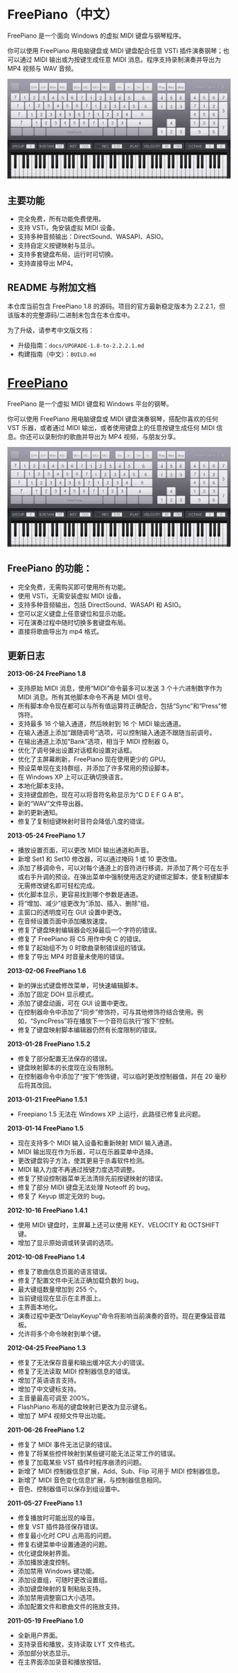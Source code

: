 FreePiano（中文）
=================

FreePiano 是一个面向 Windows 的虚拟 MIDI 键盘与钢琴程序。

你可以使用 FreePiano 用电脑键盘或 MIDI 键盘配合任意 VSTi 插件演奏钢琴；也可以通过 MIDI 输出或为按键生成任意 MIDI 消息。程序支持录制演奏并导出为 MP4 视频与 WAV 音频。

![ScreenShot](res/screenshot.jpg)

主要功能
--------

- 完全免费，所有功能免费使用。
- 支持 VSTi，免安装虚拟 MIDI 设备。
- 支持多种音频输出：DirectSound、WASAPI、ASIO。
- 支持自定义按键映射与显示。
- 支持多套键盘布局，运行时可切换。
- 支持直接导出 MP4。

README 与附加文档
-----------------
本仓库当前包含 FreePiano 1.8 的源码。项目的官方最新稳定版本为 2.2.2.1，但该版本的完整源码/二进制未包含在本仓库中。

为了升级，请参考中文版文档：

- 升级指南：`docs/UPGRADE-1.8-to-2.2.2.1.md`
- 构建指南（中文）：`BUILD.md`

# [FreePiano](http://freepiano.tiwb.com)

FreePiano 是一个虚拟 MIDI 键盘和 Windows 平台的钢琴。

你可以使用 FreePiano 用电脑键盘或 MIDI 键盘演奏钢琴，搭配你喜欢的任何 VST 乐器，或者通过 MIDI 输出，或者使用键盘上的任意按键生成任何 MIDI 信息。你还可以录制你的歌曲并导出为 MP4 视频，与朋友分享。

![ScreenShot](res/screenshot.jpg)

## FreePiano 的功能：

* 完全免费，无需购买即可使用所有功能。
* 使用 VSTi，无需安装虚拟 MIDI 设备。
* 支持多种音频输出，包括 DirectSound、WASAPI 和 ASIO。
* 您可以定义键盘上任意键位和显示功能。
* 可在演奏过程中随时切换多套键盘布局。
* 直接将歌曲导出为 mp4 格式。


## 更新日志
**2013-06-24 FreePiano 1.8**
* 支持原始 MIDI 消息，使用“MIDI”命令最多可以发送 3 个十六进制数字作为 MIDI 消息。所有其他脚本命令不再是 MIDI 信号。
* 所有脚本命令现在都可以与所有值运算符正确配合，包括“Sync”和“Press”修饰符。
* 支持最多 16 个输入通道，然后映射到 16 个 MIDI 输出通道。
* 在输入通道上添加“跟随调号”选项，可以控制输入通道不跟随当前调号。
* 在输出通道上添加“Bank”选项，相当于 MIDI 控制器 0。
* 优化了调号弹出设置对话框和设置对话框。
* 优化了主屏幕刷新，FreePiano 现在使用更少的 GPU。
* 预设菜单现在支持群组，并添加了许多常用的预设脚本。
* 在 Windows XP 上可以正确切换语言。
* 本地化脚本支持。
* 支持键盘颜色，现在可以将音符名称显示为“C D E F G A B”。
* 新的“WAV”文件导出器。
* 新的更新通知。
* 修复了复制组键映射时音符会降低八度的错误。

**2013-05-24 FreePiano 1.7**
* 播放设置页面，可以更改 MIDI 输出通道和声音。
* 新增 Set1 和 Set10 修改器，可以通过掩码 1 或 10 更改值。
* 添加了移调命令，可以对每个通道上的音符进行移调，并添加了两个可在左手或右手升调的预设。在弹出菜单中强制使用选定的键绑定脚本，使复制键脚本无需修改键名即可轻松完成。
* 优化脚本显示，更容易找到哪个参数是通道。
* 将“增加、减少”组更改为“添加、插入、删除”组。
* 主窗口的透明度可在 GUI 设置中更改。
* 在音频设置页面中添加播放速度。
* 修复了键盘映射编辑器会吃掉最后一个字符的错误。
* 修复了 FreePiano 将 C5 用作中央 C 的错误。
* 修复了起始组不为 0 时歌曲录制错误组的错误。
* 修复了导出 MP4 时音量未使用的错误。

**2013-02-06 FreePiano 1.6**
* 新的弹出式键盘修改菜单，可快速编辑脚本。
* 添加了固定 DOH 显示模式。
* 添加了键盘动画，可在 GUI 设置中更改。
* 在控制器命令中添加了“同步”修饰符，可与其他修饰符结合使用。例如，“SyncPress”将在播放下一个音符后执行“按下”控制。
* 修复了键盘映射脚本编辑器仍然有长度限制的错误。

**2013-01-28 FreePiano 1.5.2**
* 修复了部分配置无法保存的错误。
* 键盘映射脚本的长度现在没有限制。
* 在控制器命令中添加了“按下”修饰键，可以临时更改控制器值，并在 20 毫秒后将其改回。

**2013-01-21 FreePiano 1.5.1**
* Freepiano 1.5 无法在 Windows XP 上运行，此路径已修复此问题。

**2013-01-14 FreePiano 1.5**

* 现在支持多个 MIDI 输入设备和重新映射 MIDI 输入通道。
* MIDI 输出现在作为乐器，可以在乐器菜单中选择。
* 更改键盘钩子方法，使其更易于杀毒软件检测。
* MIDI 输入力度不再通过按键力度选项调整。
* 修复了预设控制器菜单无法清除先前按键映射的错误。
* 修复了部分 MIDI 键盘无法处理 Noteoff 的 bug。
* 修复了 Keyup 绑定无效的 bug。

**2012-10-16 FreePiano 1.4.1**

* 使用 MIDI 键盘时，主屏幕上还可以使用 KEY、VELOCITY 和 OCTSHIFT 键。
* 增加了显示原始调或转录调的选项。

**2012-10-08 FreePiano 1.4**

* 修复了歌曲信息页面的语言错误。
* 修复了配置文件中无法正确加载负数的 bug。
* 最大键组数量增加到 255 个。
* 当前键组现在显示在主界面上。
* 主界面本地化。
* 演奏过程中更改“DelayKeyup”命令将影响当前演奏的音符。现在更像延音踏板。
* 允许将多个命令映射到单个键。

**2012-04-25 FreePiano 1.3**

* 修复了无法保存音量和输出缓冲区大小的错误。
* 修复了无法读取 MIDI 控制器信息的错误。
* 增加了英语语言支持。
* 增加了中文键标支持。
* 主音量最高可调至 200%。
* FlashPiano 布局的键盘映射已更改为显示键名。
* 增加了 MP4 视频文件导出功能。

**2011-06-26 FreePiano 1.2**

* 修复了 MIDI 事件无法记录的错误。
* 修复了将某些控件映射到某些键可能无法正常工作的错误。
* 修复了加载某些 VST 插件时程序崩溃的问题。
* 新增了 MIDI 控制器信息扩展，Add、Sub、Flip 可用于 MIDI 控制器信息。
* 新增了 MIDI 音色变化信息扩展，与控制器信息相同。
* 音色、控制器值可以保存到组设置中。

**2011-05-27 FreePiano 1.1**

* 修复播放时可能出现的噪音。
* 修复 VST 插件路径保存错误。
* 修复最小化时 CPU 占用高的问题。
* 修复右键菜单中设置通道的问题。
* 优化键盘映射界面。
* 添加播放速度控制。
* 添加禁用 Windows 键功能。
* 添加设置组，可随时更改设置组。
* 添加键盘映射的复制粘贴支持。
* 添加禁用调整窗口大小选项。
* 添加配置文件和歌曲文件的拖放支持。

**2011-05-19 FreePiano 1.0**

* 全新用户界面。
* 支持录音和播放，支持读取 LYT 文件格式。
* 添加部分状态显示。
* 在主界面添加录音和播放按钮。